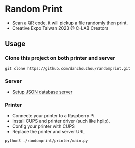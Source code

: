 # Random Print
- Scan a QR code, it will pickup a file randomly then print.
- Creative Expo Taiwan 2023 @ C-LAB Creators
## Usage
### Clone this project on both printer and server
```
git clone https://github.com/danchouzhou/randomprint.git
```
### Server
- [Setup JSON database server](https://github.com/danchouzhou/http_json_db)
### Printer
- Connecte your printer to a Raspberry Pi.
- Install CUPS and printer driver (such like hplip).
- Config your printer with CUPS
- Replace the printer and server URL
```
python3 ./randomprint/printer/main.py
```